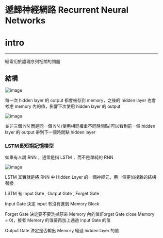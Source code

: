 遞歸神經網路 Recurrent Neural Networks
=============

# intro
-------------
<p>經常用於處理序列相關的問題</p>

## 結構

![image](https://github.com/cbc106013/DL-Study-Notes/blob/master/Recurrent_Neural_Networks/rnn1.jpg)

<p>每一次 hidden layer 的 output 都會被存到 memory，之後的 hidden layer 也會考慮 memory 內的值，影響下次使用 hidden layer 的 output</p>

![image](https://github.com/cbc106013/DL-Study-Notes/blob/master/Recurrent_Neural_Networks/rnn2.jpg)

<p>並非三個 NN 而是同一個 NN (使用相同權重不同時間點)可以看到前一個 hidden layer 的 output 帶到下一個時間點 hidden layer</p>

### LSTM長短期記憶模型

<p>如果有人說 RNN ，通常是指 LSTM ，而不是單純的 RNN</p>

![image](https://github.com/cbc106013/DL-Study-Notes/blob/master/Recurrent_Neural_Networks/rnn.jpg)

<p>LSTM 其實就是將 RNN 中 Hidden Layer 的一個神經元，用一個更加複雜的結構替換</p>

<p>LSTM 有 Input Gate , Output Gate , Forget Gate </p>
<p>Input Gate 決定 input 有沒有進到 Memory Block</p>
<p>Forget Gate 決定要不要洗掉原來 Memory 內的值(Forget Gate close Memory = 0)，接者 Memory 的值要再加上通過 Input Gate 的值</p>
<p>Output Gate 決定是否輸出 Memory 經過 hidden layer 的值</p>
